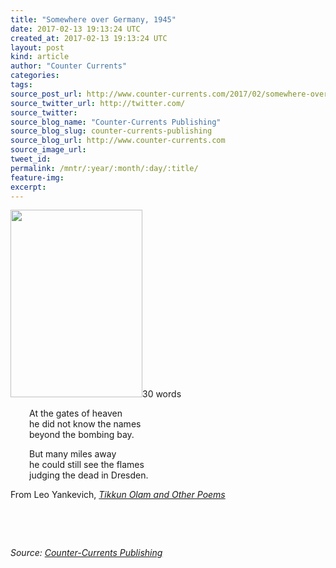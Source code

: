 ```yaml
---
title: "Somewhere over Germany, 1945"
date: 2017-02-13 19:13:24 UTC
created_at: 2017-02-13 19:13:24 UTC
layout: post
kind: article
author: "Counter Currents"
categories: 
tags: 
source_post_url: http://www.counter-currents.com/2017/02/somewhere-over-germany-1945-3/
source_twitter_url: http://twitter.com/
source_twitter: 
source_blog_name: "Counter-Currents Publishing"
source_blog_slug: counter-currents-publishing
source_blog_url: http://www.counter-currents.com
source_image_url: 
tweet_id:
permalink: /mntr/:year/:month/:day/:title/
feature-img: 
excerpt:
---
```

<p><a href="http://www.counter-currents.com/wp-content/uploads/2012/02/BundlesforBerlin.jpg"><img class="alignright size-medium wp-image-23771" title="BundlesforBerlin" src="http://www.counter-currents.com/wp-content/uploads/2012/02/BundlesforBerlin-211x300.jpg" alt="" width="211" height="300"></a>30 words</p>
<p style="padding-left: 30px;">At the gates of heaven<br>
he did not know the names<br>
beyond the bombing bay.</p>
<p style="padding-left: 30px;">But many miles away<br>
he could still see the flames<br>
judging the dead in Dresden.</p>
<p><span id="more-53093"></span>From Leo Yankevich, <a href="http://www.counter-currents.com/2011/12/tikkun-olam-and-other-poems/"><em>Tikkun Olam and Other Poems</em></a></p>
<p> </p>
<p> </p><div class="">
    <i>Source: <a href="http://www.counter-currents.com">Counter-Currents Publishing</a></i>
</div>
